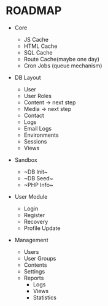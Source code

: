# ROADMAP

- Core
	- JS Cache
	- HTML Cache
	- SQL Cache
	- Route Cache(maybe one day)
	- Cron Jobs (queue mechanism)

- DB Layout
	+ User
	+ User Roles
	- Content -> next step
	- Media -> next step
	+ Contact
	+ Logs
	+ Email Logs
	+ Environments
	+ Sessions
	+ Views

- Sandbox
	- ~DB Init~
	- ~DB Seed~
	- ~PHP Info~

- User Module
	- Login
	- Register
	- Recovery
	- Profile Update

- Management 

	- Users
	- User Groups
	- Contents
	- Settings
	- Reports
		- Logs
		- Views
		- Statistics